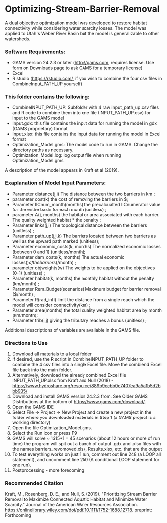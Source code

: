 # Optimizing-Stream-Barrier-Removal
A dual objective optimization model was developed to restore habitat connectivity while considering water scarcity losses. The model was applied to Utah's Weber River Basin but the model is generalizable to other watersheds. 

### Software Requirements:
- GAMS version 24.2.3 or later (http://gams.com, requires license. Use form on Downloads page to ask GAMS for a temporary license)
- Excel
- R studio (https://rstudio.com/, if you wish to combine the four csv files in CombineInput_PATH_UP yourself)

### This folder contains the following:
- CombineINPUT_PATH_UP: Subfolder with 4 raw input_path_up.csv files and R code to combine them into one file (INPUT_PATH_UP.csv) for input to the GAMS model
- Input.gdx: this file contains the input data for running the model in gdx (GAMS proprietary) format
- Input.xlsx: this file contains the input data for running the model in Excel format 
- Optimization_Model.gms: The model code to run in GAMS. Change the directory paths as necessary.
- Optimization_Model.log: log output file when running Optimization_Model.gms

A description of the model appears in Kraft et al (2019).

### Exaplanation of Model Input Parameters:
- Parameter distance(j,i) The distance between the two barriers in km ;
- parameter cost(k)  the cost of removing the barriers in $;
- Parameter IICnum_month(months) the precalcualted IICnumerator value for the entire basin for each month  (unitless) ;
- parameter A(j, months) the habitat or area associated with each barrier. The quality weighted habitat * the penalty ;
- Parameter links(j,i) The topological distance between the barriers (unitless) ;
- Parameter path_up(j,j,k) The barriers located between two barriers as well as the upward path marked (unitless);
- Parameter economic_costs(k, months) The normalized economic losses (between 0 and 1) (unitless/month);
- Parameter dam_costs(k, months) The actual economic losses($) of the barriers ($/month) ;
- parameter objweights(w) The weights to be applied on the objectives (0-1) (unitless) ;
- Parameter habitat(k, months) the monthly habitat without the penalty (km/month)  ;
- Parameter Rem_Budget(scenarios) Maximum budget for barrier removal ($/month) ;
- Parameter R(rad_infl) limit the distance from a single reach which the model will consider connectivity(km)    ;
- Parameter area(months) the total quality weighted habitat area by month (km/month);
- Parameter trib(i,j) giving the tributary reaches a bonus (unitless) ;

Additional descriptions of variables are available in the GAMS file. 

### Directions to Use
1. Download all materials to a local folder
1. If desired, use the R script in CombineINPUT_PATH_UP folder to combine the 4 csv files into a single Excel file. Move the combiend Excel file back into the main folder.
1. Alternatively, download the already combined Excel file INPUT_PATH_UP.xlsx from Kraft and Null (2018) - https://www.hydroshare.org/resource/889b9ccbb0c7407ea9a5a1b5d2bbb935/
1. Download and install GAMS version 24.2.3 from. See Older GAMS Distributions at the bottom of https://www.gams.com/download/.
1. Open the GAMS IDE
1. Select File => Project => New Project and create a new project in the folder where you downloaded materials in Step 1 (a GAMS project is a working directory)
1. Open the file Optimization_Model.gms.
1. Select the Run icon or press F9
1. GAMS will solve ~ 1*3*15*1 = 45 scenarios (about 12 hours or more of run time) the program will spit out a bunch of output .gdx and .xlsx files with the names barriers_revomoved.xlsx, Results.xlsx, etc. that are the output
1. To test everything works on just 1 run, comment out line 248 (a LOOP all statement), and uncomment line 250 (A conditional LOOP statement for one run). 
1. Postprocessing - more forecoming

### Recommended Citation
Kraft, M., Rosenberg, D. E., and Null, S. (2019). "Prioritizing Stream Barrier Removal to Maximize Connected Aquatic Habitat and Minimize Water Scarcity." Journal of the American Water Resources Association.
	https://onlinelibrary.wiley.com/doi/pdf/10.1111/1752-1688.12718.
	preprint: Forthcoming
